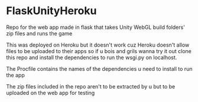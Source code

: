# FlaskUnityHeroku
Repo for the web app made in flask that takes Unity WebGL build folders' zip files and runs the game

This was deployed on Heroku but it doesn't work cuz Heroku doesn't allow files to be uploaded to their apps so if u bois and grils wanna try it out clone this repo and install the dependencies to run the wsgi.py on localhost.

The Procfile contains the names of the dependencies u need to install to run the app

The zip files included in the repo aren't to be extracted by u but to be uploaded on the web app for testing 
